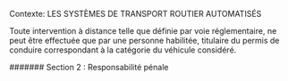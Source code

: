 Contexte: LES SYSTÈMES DE TRANSPORT ROUTIER AUTOMATISÉS

Toute intervention à distance telle que définie par voie réglementaire, ne peut être effectuée que par une personne habilitée, titulaire du permis de conduire correspondant à la catégorie du véhicule considéré.

####### Section 2 :  Responsabilité pénale
